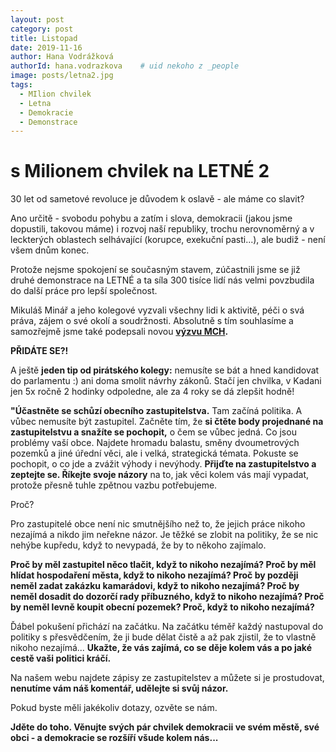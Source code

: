 ```yaml
---
layout: post
category: post
title: Listopad   
date: 2019-11-16
author: Hana Vodrážková
authorId: hana.vodrazkova    # uid nekoho z _people
image: posts/letna2.jpg
tags:
  - MIlion chvilek
  - Letna
  - Demokracie
  - Demonstrace
---
```


# s Milionem chvilek na LETNÉ 2 


30 let od sametové revoluce je důvodem k oslavě - ale máme co slavit?

Ano určitě - svobodu pohybu a zatím i slova, demokracii (jakou jsme dopustili, takovou máme) i rozvoj naší republiky, trochu nerovnoměrný a v leckterých oblastech selhávající (korupce, exekuční pasti...), ale budiž - není všem dnům konec.

Protože nejsme spokojení se současným stavem, zúčastnili jsme se již druhé demonstrace na LETNÉ a ta síla 300 tisíce lidí nás velmi povzbudila do další práce pro lepší společnost.

Mikuláš Minář a jeho kolegové vyzvali všechny lidi k aktivitě, péči o svá práva, zájem o své okolí a soudržnosti.
Absolutně s tím souhlasíme a samozřejmě jsme také podepsali novou **[výzvu MCH](https://www.milionchvilek.cz).**

**PŘIDÁTE SE?!**


A ještě **jeden tip od pirátského kolegy:** nemusíte se bát a hned kandidovat do parlamentu :) ani doma smolit návrhy zákonů. Stačí jen chvilka, v Kadani jen 5x ročně 2 hodinky odpoledne, ale za 4 roky se dá zlepšit hodně!

**"Účastněte se schůzí obecního zastupitelstva.** Tam začíná politika. A vůbec nemusíte být zastupitel. Začněte tím, že **si čtěte body projednané na zastupitelstvu a snažíte se pochopit,** o čem se vůbec jedná. Co jsou problémy vaší obce. Najdete hromadu balastu, směny dvoumetrových pozemků a jiné úřední věci, ale i velká, strategická témata. Pokuste se pochopit, o co jde a zvážit výhody i nevýhody. **Přijďte na zastupitelstvo a zeptejte se. Říkejte svoje názory** na to, jak věci kolem vás mají vypadat, protože přesně tuhle zpětnou vazbu potřebujeme.

Proč?

Pro zastupitelé obce není nic smutnějšího než to, že jejich práce nikoho nezajímá a nikdo jim neřekne názor. Je těžké se zlobit na politiky, že se nic nehýbe kupředu, když to nevypadá, že by to někoho zajímalo. 

**Proč by měl zastupitel něco tlačit, když to nikoho nezajímá? 
Proč by měl hlídat hospodaření města, když to nikoho nezajímá? 
Proč by později neměl zadat zakázku kamarádovi, když to nikoho nezajímá? 
Proč by neměl dosadit do dozorčí rady příbuzného, když to nikoho nezajímá? 
Proč by neměl levně koupit obecní pozemek? Proč, když to nikoho nezajímá?**

Ďábel pokušení přichází na začátku. Na začátku téměř každý nastupoval do politiky s přesvědčením, že ji bude dělat čistě a až pak zjistil, že to vlastně nikoho nezajímá... 
**Ukažte, že vás zajímá, co se děje kolem vás a po jaké cestě vaši politici kráčí.**

Na našem webu najdete zápisy ze zastupitelstev a můžete si je prostudovat, **nenutíme vám náš komentář, udělejte si svůj názor.** 

Pokud byste měli jakékoliv dotazy, ozvěte se nám.

**Jděte do toho. Věnujte svých pár chvilek demokracii ve svém městě, své obci - a demokracie se rozšíří všude kolem nás...**

